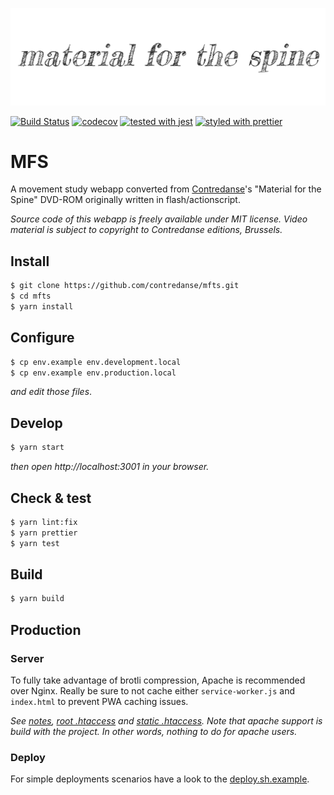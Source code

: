 ![Material for the spine](./docs/images/material-for-the-spine.png)

[![Build Status](https://travis-ci.org/contredanse/mfts.svg?branch=master)](https://travis-ci.org/contredanse/mfts)
[![codecov](https://codecov.io/gh/contredanse/mfts/branch/master/graph/badge.svg)](https://codecov.io/gh/contredanse/mfts)
[![tested with jest](https://img.shields.io/badge/tested_with-jest-99424f.svg)](https://github.com/facebook/jest)
[![styled with prettier](https://img.shields.io/badge/styled_with-prettier-ff69b4.svg)](https://github.com/prettier/prettier)

# MFS 

A movement study webapp converted from [Contredanse](https://www.contredanse.org)'s "Material for the Spine" DVD-ROM 
originally written in flash/actionscript.

*Source code of this webapp is freely available under MIT license. Video material is subject to copyright to Contredanse editions, Brussels.*

## Install

```bash
$ git clone https://github.com/contredanse/mfts.git
$ cd mfts
$ yarn install
```

## Configure

```bash
$ cp env.example env.development.local
$ cp env.example env.production.local
```
*and edit those files*.

## Develop

```bash
$ yarn start
```
*then open http://localhost:3001 in your browser.* 

## Check & test

```bash
$ yarn lint:fix
$ yarn prettier
$ yarn test
```

## Build

```bash
$ yarn build
```

## Production

### Server

To fully take advantage of brotli compression, Apache is recommended over Nginx.
Really be sure to not cache either `service-worker.js` and `index.html` 
to prevent PWA caching issues. 

*See [notes](./docs/deploy), [root .htaccess](./public/.htaccess.dist) and [static .htaccess](./public/static/.htaccess.dist). 
Note that apache support is build with the project. In other words, nothing to do for apache users.*

### Deploy

For simple deployments scenarios have a look to the [deploy.sh.example](./deploy.sh.example). 
 


 


